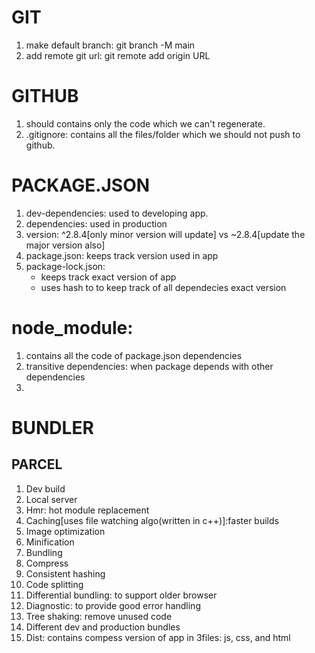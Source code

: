 # GIT
1. make default branch: git branch -M main
2. add remote git url: git remote add origin URL

# GITHUB
1. should contains only the code which  we can't regenerate.
2. .gitignore: contains all the files/folder which we should not push to github.


# PACKAGE.JSON
1. dev-dependencies: used to developing app.
2. dependencies: used in production
3. version: ^2.8.4[only  minor version will update] vs ~2.8.4[update the major version also]
4. package.json: keeps track version used in app
5. package-lock.json: 
    * keeps track exact version of app
    * uses hash to to keep track of all dependecies exact version

# node_module:
1. contains all the code of package.json dependencies
2. transitive dependencies: when package depends with other dependencies
3. 


# BUNDLER
## PARCEL
1. Dev build
2. Local server
3. Hmr: hot module replacement
4. Caching[uses file watching algo(written in c++)]:faster builds
5. Image optimization
6. Minification
7. Bundling
8. Compress
9. Consistent hashing
10. Code splitting
11. Differential bundling: to support older browser
12. Diagnostic: to provide good error handling
13. Tree shaking: remove unused code
14. Different dev and production bundles
15. Dist: contains compess version of app in 3files: js, css, and html